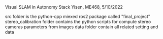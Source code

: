 Visual SLAM in Autonomy Stack
Yisen, ME468, 5/10/2022

src folder is the python-cpp miexed ros2 package called "final_project" 
stereo_calibration folder contains the python scripts for compute stereo cameras parameters from images
data folder contain all related setting and data